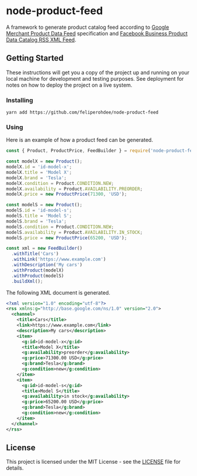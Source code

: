 # node-product-feed

A framework to generate product catalog feed according to [Google Merchant Product Data Feed](https://support.google.com/merchants/answer/7052112) specification and [Facebook Business Product Data Catalog RSS XML Feed](https://developers.facebook.com/docs/marketing-api/dynamic-product-ads/product-catalog#feed-format).

## Getting Started

These instructions will get you a copy of the project up and running on your local machine for development and testing purposes. See deployment for notes on how to deploy the project on a live system.

### Installing
```
yarn add https://github.com/feliperohdee/node-product-feed
```

### Using

Here is an example of how a product feed can be generated.

```JavaScript
const { Product, ProductPrice, FeedBuilder } = require('node-product-feed');

const modelX = new Product();
modelX.id = 'id-model-x';
modelX.title = 'Model X';
modelX.brand = 'Tesla';
modelX.condition = Product.CONDITION.NEW;
modelX.availability = Product.AVAILABILITY.PREORDER;
modelX.price = new ProductPrice(71300, 'USD');

const modelS = new Product();
modelS.id = 'id-model-s';
modelS.title = 'Model S';
modelS.brand = 'Tesla';
modelS.condition = Product.CONDITION.NEW;
modelS.availability = Product.AVAILABILITY.IN_STOCK;
modelS.price = new ProductPrice(65200, 'USD');

const xml = new FeedBuilder()
  .withTitle('Cars')
  .withLink('https://www.example.com')
  .withDescription('My cars')
  .withProduct(modelX)
  .withProduct(modelS)
  .buildXml();
```
The following XML document is generated.

```XML
<?xml version="1.0" encoding="utf-8"?>
<rss xmlns:g="http://base.google.com/ns/1.0" version="2.0">
  <channel>
    <title>Cars</title>
    <link>https://www.example.com</link>
    <description>My cars</description>
    <item>
      <g:id>id-model-x</g:id>
      <title>Model X</title>
      <g:availability>preorder</g:availability>
      <g:price>71300.00 USD</g:price>
      <g:brand>Tesla</g:brand>
      <g:condition>new</g:condition>
    </item>
    <item>
      <g:id>id-model-s</g:id>
      <title>Model S</title>
      <g:availability>in stock</g:availability>
      <g:price>65200.00 USD</g:price>
      <g:brand>Tesla</g:brand>
      <g:condition>new</g:condition>
    </item>
  </channel>
</rss>
```

## License

This project is licensed under the MIT License - see the [LICENSE](LICENSE) file for details.